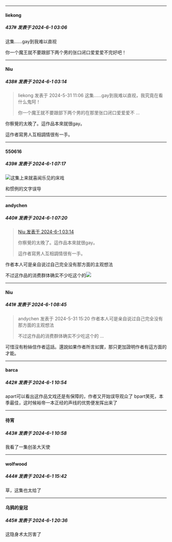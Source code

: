 ﻿
*****

####  liekong  
##### 437#       发表于 2024-6-1 03:06

这集......gay到我难以直视

你一个魔王就不要跟部下两个男的张口闭口爱爱爱不完好吧！


*****

####  Niu  
##### 438#       发表于 2024-6-1 03:14

<blockquote>liekong 发表于 2024-5-31 11:06
这集......gay到我难以直视，我究竟在看什么鬼阿！

你一个魔王就不要跟部下两个男的在那里张口闭口爱爱爱不 ...</blockquote>
你察覺的太晚了。這作品本來就很gay。

這作者寫男人互相調情很有一手。


*****

####  550616  
##### 439#       发表于 2024-6-1 07:17

<img src="https://static.saraba1st.com/image/smiley/face2017/034.png" referrerpolicy="no-referrer">这集上来就喜闻乐见的床戏

和惯例的文字误导


*****

####  andychen  
##### 440#       发表于 2024-6-1 07:20

<blockquote><a href="httphttps://bbs.saraba1st.com/2b/forum.php?mod=redirect&amp;goto=findpost&amp;pid=65075274&amp;ptid=2113787" target="_blank">Niu 发表于 2024-6-1 03:14</a>

你察覺的太晚了。這作品本來就很gay。

這作者寫男人互相調情很有一手。</blockquote>
作者本人可是亲自说过自己完全没有那方面的主观想法

不过这作品的消费群体确实不少吃这个的<img src="https://static.saraba1st.com/image/smiley/face2017/053.png" referrerpolicy="no-referrer">


*****

####  Niu  
##### 441#       发表于 2024-6-1 08:45

<blockquote>andychen 发表于 2024-5-31 15:20
作者本人可是亲自说过自己完全没有那方面的主观想法

不过这作品的消费群体确实不少吃这个的 ...</blockquote>
可惜沒有粉絲信作者這話。還說如果作者所言如實，那只更加證明作者有這方面的才能。


*****

####  barca  
##### 442#       发表于 2024-6-1 10:54

apart可以看出这作品文戏还是有保障的，作者又开始误导观众了
bpart笑死，本季最佳，这时候裕帝一本正经的声线的优势便发挥出来了

*****

####  待宵  
##### 443#       发表于 2024-6-1 10:58

我看了一集创圣大天使


*****

####  wolfwood  
##### 444#       发表于 2024-6-1 15:42

草，这集也太给了


*****

####  乌鸦的皇冠  
##### 445#       发表于 2024-6-1 20:36

这隐身术太厉害了

